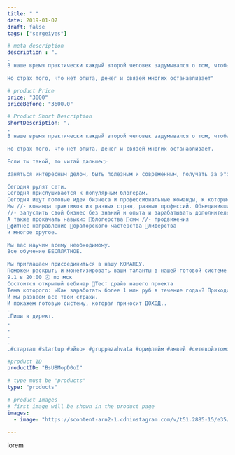 ```yaml
---
title: " "
date: 2019-01-07
draft: false
tags: ["sergeiyes"]

# meta description
description : ".
.
В наше время практически каждый второй человек задумывался о том, чтобы начать свое дело.

Но страх того, что нет опыта, денег и связей многих останавливает"

# product Price
price: "3000"
priceBefore: "3600.0"

# Product Short Description
shortDescription: ".
.
В наше время практически каждый второй человек задумывался о том, чтобы начать свое дело.

Но страх того, что нет опыта, денег и связей многих останавливает.

Если ты такой, то читай дальше👉

Заняться интересным делом, быть полезным и современным, получать за это немалую прибыль //- МЕЧТА каждого из нас.

Сегодня рулят сети.
Сегодня прислушиваются к популярным блогерам.
Сегодня ищут готовые идеи бизнеса и профессиональные команды, к которым можно присоединиться. 
Мы //- команда практиков из разных стран, разных профессий. Объединившись, у нас родился закрытый проект #GRUPPAZAHVATA, который каждому, подчёркиваю КАЖДОМУ человеку в нашей команде помогает:
//- запустить свой бизнес без знаний и опыта и зарабатывать дополнительный 1 млн рублей годового дохода уже  в первый же год. 
А также прокачать навыки: 📍блогерства 📍смм //- продвижения
📍фитнес направление 📍ораторского мастерства 📍лидерства 
и многое другое.

Мы вас научим всему необходимому.
Все обучение БЕСПЛАТНОЕ.

Мы приглашаем присоединиться в нашу КОМАНДУ.
Поможем раскрыть и монетизировать ваши таланты в нашей готовой системе сопровождения. 📌Уже в эту среду 
9.1 в 20:00 🕗 по мск 
Состоится открытый вебинар 📌Тест драйв нашего проекта 
Тема которого: «Как заработать более 1 млн руб в течение года»? Приходи!
И мы развеем все твои страхи.
И покажем готовую систему, которая приносит ДОХОД..
.
.Пиши в директ.
.
.
.
.
.#стартап #startup #эйвон #gruppazahvata #орифлейм #амвей #сетевойэтомоё #сетевой #бизнесбезвложений #млм #сетевойэтомодно #автобонус #сетевоймаркетинг #стильжизни #типичныесетевики #пятигорск #КРЫМ #Севастополь #бизнес #churslabs #sergeystar"

#product ID
productID: "BsU8MopD0oI"

# type must be "products"
type: "products"

# product Images
# first image will be shown in the product page
images:
  - image: "https://scontent-arn2-1.cdninstagram.com/v/t51.2885-15/e35/47691100_2316302918393698_5092545021057470998_n.jpg?se=8&tp=1&_nc_ht=scontent-arn2-1.cdninstagram.com&_nc_cat=110&_nc_ohc=Z1xtBOvYTUIAX-mcAdD&ccb=7-4&oh=598dfc2f041455ef9009d57a68123c31&oe=60843205&_nc_sid=86f79a&ig_cache_key=MTk1MTQ0OTI4OTYyMTE5NTI3Mg%3D%3D.2-ccb7-4"

---
```

lorem
